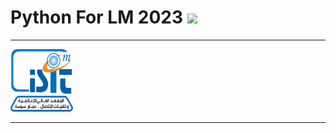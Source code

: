 # Python For LM 2023 <img src="https://www.python.org/static/community_logos/python-powered-w-200x80.png">
---------------------------------------------

<img src="/img/logo-isitcom.png" width="100" height="100">

--------------------------------------------

